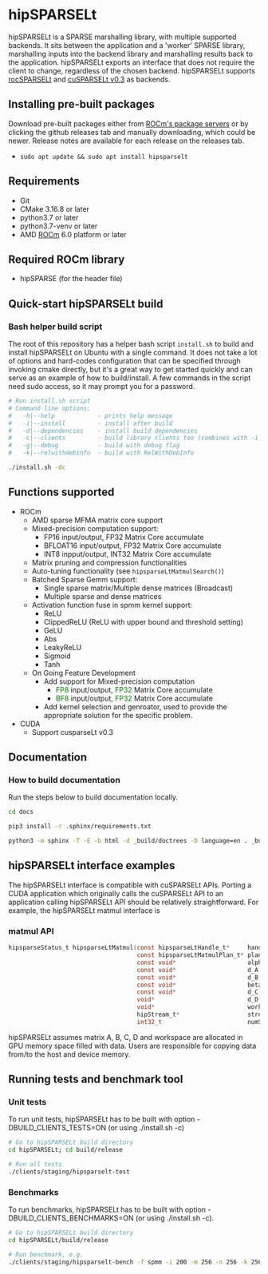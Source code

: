 # hipSPARSELt

hipSPARSELt is a SPARSE marshalling library, with multiple supported backends. It sits between the application and a 'worker' SPARSE library, marshalling inputs into the backend library and marshalling results back to the application. hipSPARSELt exports an interface that does not require the client to change, regardless of the chosen backend. hipSPARSELt supports [rocSPARSELt](library/src/hcc_detail/rocsparselt) and [cuSPARSELt v0.3](https://docs.nvidia.com/cuda/cusparselt) as backends.

## Installing pre-built packages

Download pre-built packages either from [ROCm's package servers](https://rocm.github.io/install.html#installing-from-amd-rocm-repositories) or by clicking the github releases tab and manually downloading, which could be newer. Release notes are available for each release on the releases tab.

* `sudo apt update && sudo apt install hipsparselt`

## Requirements

* Git
* CMake 3.16.8 or later
* python3.7 or later
* python3.7-venv or later
* AMD [ROCm](https://rocm.docs.amd.com/en/latest/) 6.0 platform or later

## Required ROCm library

* hipSPARSE (for the header file)

## Quick-start hipSPARSELt build

### Bash helper build script

The root of this repository has a helper bash script `install.sh` to build and install hipSPARSELt on Ubuntu with a single command.  It does not take a lot of options and hard-codes configuration that can be specified through invoking cmake directly, but it's a great way to get started quickly and can serve as an example of how to build/install. A few commands in the script need sudo access, so it may prompt you for a password.

```bash
# Run install.sh script
# Command line options:
#   -h|--help            - prints help message
#   -i|--install         - install after build
#   -d|--dependencies    - install build dependencies
#   -c|--clients         - build library clients too (combines with -i & -d)
#   -g|--debug           - build with debug flag
#   -k|--relwithdebinfo  - build with RelWithDebInfo

./install.sh -dc
```

## Functions supported

* ROCm
  * AMD sparse MFMA matrix core support
  * Mixed-precision computation support:
    * FP16 input/output, FP32 Matrix Core accumulate
    * BFLOAT16 input/output, FP32 Matrix Core accumulate
    * INT8 inpput/output, INT32 Matrix Core accumulate
  * Matrix pruning and compression functionalities
  * Auto-tuning functionality (see `hipsparseLtMatmulSearch()`)
  * Batched Sparse Gemm support:
    * Single sparse matrix/Multiple dense matrices (Broadcast)
    * Multiple sparse and dense matrices
  * Activation function fuse in spmm kernel support:
    * ReLU
    * ClippedReLU (ReLU with upper bound and threshold setting)
    * GeLU
    * Abs
    * LeakyReLU
    * Sigmoid
    * Tanh
  * On Going Feature Development
    * Add support for Mixed-precision computation
      * <span style="color:green">FP8</span> input/output, <span style="color:green">FP32</span> Matrix Core accumulate
      * <span style="color:green">BF8</span> input/output, <span style="color:green">FP32</span> Matrix Core accumulate
     * Add kernel selection and genroator, used to provide the appropriate solution for the specific problem.
* CUDA
  * Support cusparseLt v0.3

## Documentation

### How to build documentation

Run the steps below to build documentation locally.

```bash
cd docs

pip3 install -r .sphinx/requirements.txt

python3 -m sphinx -T -E -b html -d _build/doctrees -D language=en . _build/html
```

## hipSPARSELt interface examples

The hipSPARSELt interface is compatible with cuSPARSELt APIs. Porting a CUDA application which originally calls the cuSPARSELt API to an application calling hipSPARSELt API should be relatively straightforward. For example, the hipSPARSELt matmul interface is

### matmul API

```c
hipsparseStatus_t hipsparseLtMatmul(const hipsparseLtHandle_t*     handle,
                                    const hipsparseLtMatmulPlan_t* plan,
                                    const void*                    alpha,
                                    const void*                    d_A,
                                    const void*                    d_B,
                                    const void*                    beta,
                                    const void*                    d_C,
                                    void*                          d_D,
                                    void*                          workspace,
                                    hipStream_t*                   streams,
                                    int32_t                        numStreams);

```

hipSPARSELt assumes matrix A, B, C, D and workspace are allocated in GPU memory space filled with data. Users are responsible for copying data from/to the host and device memory.

## Running tests and benchmark tool

### Unit tests

To run unit tests, hipSPARSELt has to be built with option -DBUILD_CLIENTS_TESTS=ON (or using ./install.sh -c)

```bash
# Go to hipSPARSELt build directory
cd hipSPARSELt; cd build/release

# Run all tests
./clients/staging/hipsparselt-test
```

### Benchmarks

To run benchmarks, hipSPARSELt has to be built with option -DBUILD_CLIENTS_BENCHMARKS=ON (or using ./install.sh -c).

```bash
# Go to hipSPARSELt build directory
cd hipSPARSELt/build/release

# Run benchmark, e.g.
./clients/staging/hipsparselt-bench -f spmm -i 200 -m 256 -n 256 -k 256
```

